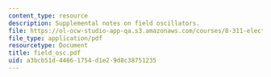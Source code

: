 ```yaml
---
content_type: resource
description: Supplemental notes on field oscillators.
file: https://ol-ocw-studio-app-qa.s3.amazonaws.com/courses/8-311-electromagnetic-theory-spring-2004/a3bcb51d44861754d1e29d8c38751235_field_osc.pdf
file_type: application/pdf
resourcetype: Document
title: field_osc.pdf
uid: a3bcb51d-4486-1754-d1e2-9d8c38751235
---
```

